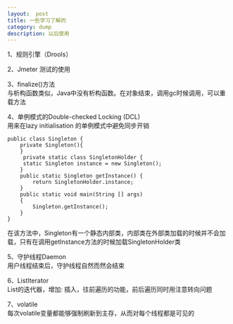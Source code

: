 ```yaml
---
layout:  post
title: 一些学习了解的
category: dump
description: 以后使用
---
```



1、规则引擎（Drools）

2、Jmeter 测试的使用

3、finalize()方法  
与析构函数类似，Java中没有析构函数。在对象结束，调用gc时候调用，可以重载方法

4、单例模式的Double-checked Locking (DCL)  
用来在lazy initialisation 的单例模式中避免同步开销
```
public class Singleton {
    private Singleton(){
    }
     private static class SingletonHolder {
     static Singleton instance = new Singleton();
    }
    public static Singleton getInstance() {
        return SingletonHolder.instance;
    }
    public static void main(String [] args)
    {
        Singleton.getInstance();
    }
}
```
在该方法中，Singleton有一个静态内部类，内部类在外部类加载的时候并不会加载，只有在调用getInstance方法的时候加载SingletonHolder类

5、守护线程Daemon  
用户线程结束后，守护线程自然而然会结束

6、ListIterator  
List的迭代器，增加: 插入，往前遍历的功能，前后遍历同时用注意转向问题

7、volatile  
每次volatile变量都能够强制刷新到主存，从而对每个线程都是可见的
